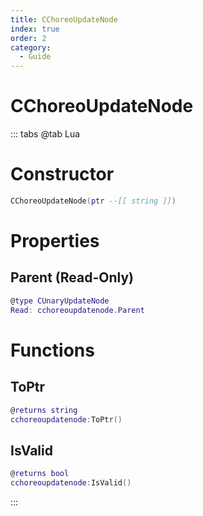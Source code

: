 ```yaml
---
title: CChoreoUpdateNode
index: true
order: 2
category:
  - Guide
---
```


# CChoreoUpdateNode

::: tabs
@tab Lua
# Constructor
```lua
CChoreoUpdateNode(ptr --[[ string ]])
```
# Properties
## Parent (Read-Only)
```lua
@type CUnaryUpdateNode
Read: cchoreoupdatenode.Parent
```
# Functions
## ToPtr
```lua
@returns string
cchoreoupdatenode:ToPtr()
```
## IsValid
```lua
@returns bool
cchoreoupdatenode:IsValid()
```

:::